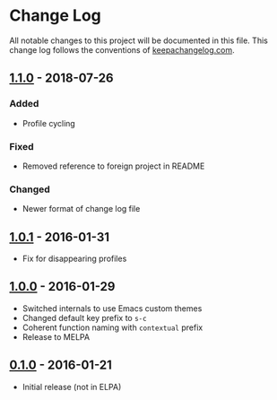 # Change Log
All notable changes to this project will be documented in this file. This change
log follows the conventions of [keepachangelog.com](http://keepachangelog.com/).

## [1.1.0] - 2018-07-26
### Added
- Profile cycling

### Fixed
- Removed reference to foreign project in README

### Changed
- Newer format of change log file

## [1.0.1] - 2016-01-31
- Fix for disappearing profiles

## [1.0.0] - 2016-01-29
- Switched internals to use Emacs custom themes
- Changed default key prefix to `s-c`
- Coherent function naming with `contextual` prefix
- Release to MELPA

## [0.1.0] - 2016-01-21
- Initial release (not in ELPA)

[1.1.0]: https://github.com/e-user/contextual/compare/1.0.1...1.1.0
[1.0.1]: https://github.com/e-user/contextual/compare/1.0.0...1.0.1
[1.0.0]: https://github.com/e-user/contextual/compare/0.1.0...1.0.0
[0.1.0]: https://github.com/e-user/contextual/compare/d611cc3...0.1.0
